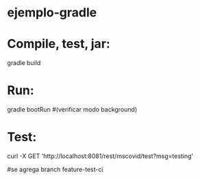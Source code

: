 # ejemplo-gradle

# Compile, test, jar: 
gradle build
# Run: 
gradle bootRun
#(verificar modo background)

# Test: 
curl -X GET 'http://localhost:8081/rest/mscovid/test?msg=testing'

#se agrega branch feature-test-ci
